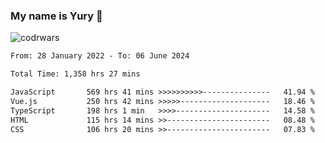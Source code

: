 ### My name is Yury 👋 
![codrwars](https://www.codewars.com/users/litury/badges/micro) 


<!--START_SECTION:waka-->

```txt
From: 28 January 2022 - To: 06 June 2024

Total Time: 1,358 hrs 27 mins

JavaScript       569 hrs 41 mins >>>>>>>>>>---------------   41.94 %
Vue.js           250 hrs 42 mins >>>>>--------------------   18.46 %
TypeScript       198 hrs 1 min   >>>>---------------------   14.58 %
HTML             115 hrs 14 mins >>-----------------------   08.48 %
CSS              106 hrs 20 mins >>-----------------------   07.83 %
```

<!--END_SECTION:waka-->

